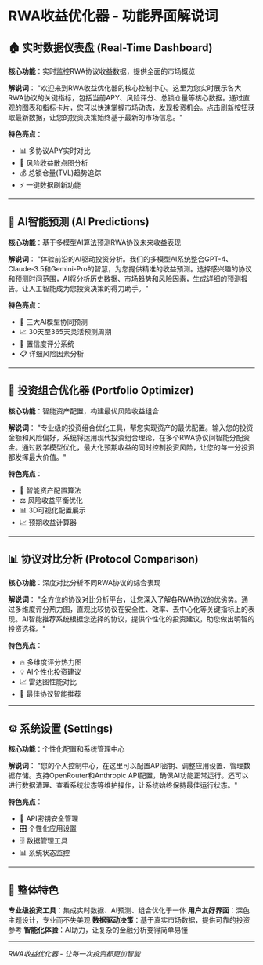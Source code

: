 # RWA收益优化器 - 功能界面解说词

## 🏠 实时数据仪表盘 (Real-Time Dashboard)

**核心功能**：实时监控RWA协议收益数据，提供全面的市场概览

**解说词**：
"欢迎来到RWA收益优化器的核心控制中心。这里为您实时展示各大RWA协议的关键指标，包括当前APY、风险评分、总锁仓量等核心数据。通过直观的图表和指标卡片，您可以快速掌握市场动态，发现投资机会。点击刷新按钮获取最新数据，让您的投资决策始终基于最新的市场信息。"

**特色亮点**：
- 📊 多协议APY实时对比
- 🎯 风险收益散点图分析  
- 💰 总锁仓量(TVL)趋势追踪
- ⚡ 一键数据刷新功能

---

## 🤖 AI智能预测 (AI Predictions)

**核心功能**：基于多模型AI算法预测RWA协议未来收益表现

**解说词**：
"体验前沿的AI驱动投资分析。我们的多模型AI系统整合GPT-4、Claude-3.5和Gemini-Pro的智慧，为您提供精准的收益预测。选择感兴趣的协议和预测时间范围，AI将分析历史数据、市场趋势和风险因素，生成详细的预测报告。让人工智能成为您投资决策的得力助手。"

**特色亮点**：
- 🧠 三大AI模型协同预测
- 📈 30天至365天灵活预测周期
- 🎯 置信度评分系统
- 📋 详细风险因素分析

---

## 💼 投资组合优化器 (Portfolio Optimizer)

**核心功能**：智能资产配置，构建最优风险收益组合

**解说词**：
"专业级的投资组合优化工具，帮您实现资产的最优配置。输入您的投资金额和风险偏好，系统将运用现代投资组合理论，在多个RWA协议间智能分配资金。通过数学模型优化，最大化预期收益的同时控制投资风险，让您的每一分投资都发挥最大价值。"

**特色亮点**：
- 🎯 智能资产配置算法
- ⚖️ 风险收益平衡优化
- 📊 3D可视化配置展示
- 📈 预期收益计算器

---

## 📊 协议对比分析 (Protocol Comparison)

**核心功能**：深度对比分析不同RWA协议的综合表现

**解说词**：
"全方位的协议对比分析平台，让您深入了解各RWA协议的优劣势。通过多维度评分热力图，直观比较协议在安全性、效率、去中心化等关键指标上的表现。AI智能推荐系统根据您选择的协议，提供个性化的投资建议，助您做出明智的投资选择。"

**特色亮点**：
- 🔥 多维度评分热力图
- 💡 AI个性化投资建议
- 📈 雷达图性能对比
- 🎯 最佳协议智能推荐

---

## ⚙️ 系统设置 (Settings)

**核心功能**：个性化配置和系统管理中心

**解说词**：
"您的个人控制中心，在这里可以配置API密钥、调整应用设置、管理数据存储。支持OpenRouter和Anthropic API配置，确保AI功能正常运行。还可以进行数据清理、查看系统状态等维护操作，让系统始终保持最佳运行状态。"

**特色亮点**：
- 🔑 API密钥安全管理
- 🎛️ 个性化应用设置
- 🗄️ 数据管理工具
- 📊 系统状态监控

---

## 🚀 整体特色

**专业级投资工具**：集成实时数据、AI预测、组合优化于一体
**用户友好界面**：深色主题设计，专业而不失美观
**数据驱动决策**：基于真实市场数据，提供可靠的投资参考
**智能化体验**：AI助力，让复杂的金融分析变得简单易懂

---

*RWA收益优化器 - 让每一次投资都更加智能*
